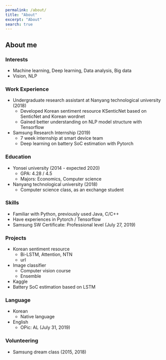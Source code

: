 ```yaml
---
permalink: /about/
title: "About"
excerpt: "About"
search: true
---
```



## About me ##

### Interests ###
- Machine learning, Deep learning, Data analysis, Big data
- Vision, NLP

### Work Experience ###
- Undergraduate research assistant at Nanyang technological university (2018)
  - Developed Korean sentiment resource KSenticNet based on SenticNet and Korean wordnet
  - Gained better understanding on NLP model structure with Tensorflow
- Samsung Research Internship (2019)
  - 7 week internship at smart device team
  - Deep learning on battery SoC estimation with Pytorch
  
### Education ###
- Yonsei university (2014 - expected 2020)
  - GPA: 4.28 / 4.5
  - Majors: Economics, Computer science
- Nanyang technological university (2018)
  - Computer science class, as an exchange student

### Skills ###
- Familiar with Python, previously used Java, C/C++
- Have experiences in Pytorch / Tensorflow
- Samsung SW Certificate: Professional level (July 27, 2019)

### Projects ###
- Korean sentiment resource
  - Bi-LSTM, Attention, NTN
  - url
- Image classifier
  - Computer vision course
  - Ensemble
- Kaggle
- Battery SoC estimation based on LSTM

### Language ###
- Korean
  - Native language
- English
  - OPic: AL (July 31, 2019)

### Volunteering ###
- Samsung dream class (2015, 2018)




